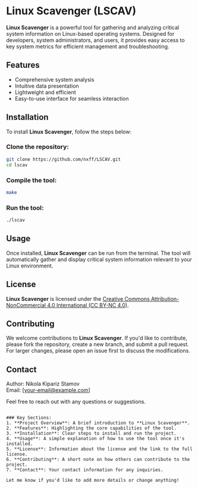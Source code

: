 # Linux Scavenger (LSCAV)

**Linux Scavenger** is a powerful tool for gathering and analyzing critical system information on Linux-based operating systems. Designed for developers, system administrators, and users, it provides easy access to key system metrics for efficient management and troubleshooting.

## Features
- Comprehensive system analysis
- Intuitive data presentation
- Lightweight and efficient
- Easy-to-use interface for seamless interaction

## Installation

To install **Linux Scavenger**, follow the steps below:

### Clone the repository:

```bash
git clone https://github.com/nxff/LSCAV.git
cd lscav
```

### Compile the tool:

```bash
make
```

### Run the tool:

```bash
./lscav
```

## Usage

Once installed, **Linux Scavenger** can be run from the terminal. The tool will automatically gather and display critical system information relevant to your Linux environment.

## License

**Linux Scavenger** is licensed under the [Creative Commons Attribution-NonCommercial 4.0 International (CC BY-NC 4.0)](https://creativecommons.org/licenses/by-nc/4.0/).

## Contributing

We welcome contributions to **Linux Scavenger**. If you'd like to contribute, please fork the repository, create a new branch, and submit a pull request. For larger changes, please open an issue first to discuss the modifications.

## Contact

Author: Nikola Kipariz Stamov  
Email: [your-email@example.com]  

Feel free to reach out with any questions or suggestions.

```

### Key Sections:
1. **Project Overview**: A brief introduction to **Linux Scavenger**.
2. **Features**: Highlighting the core capabilities of the tool.
3. **Installation**: Clear steps to install and run the project.
4. **Usage**: A simple explanation of how to use the tool once it's installed.
5. **License**: Information about the license and the link to the full license.
6. **Contributing**: A short note on how others can contribute to the project.
7. **Contact**: Your contact information for any inquiries.

Let me know if you'd like to add more details or change anything!
